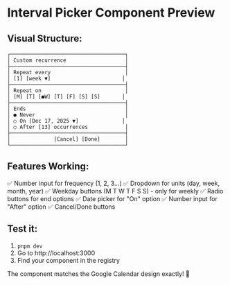 # Interval Picker Component Preview

## Visual Structure:

```
┌─────────────────────────────────────┐
│ Custom recurrence                   │
├─────────────────────────────────────┤
│ Repeat every                        │
│ [1] [week ▼]                       │
├─────────────────────────────────────┤
│ Repeat on                           │
│ [M] [T] [●W] [T] [F] [S] [S]       │
├─────────────────────────────────────┤
│ Ends                                │
│ ● Never                             │
│ ○ On [Dec 17, 2025 ▼]              │
│ ○ After [13] occurrences            │
├─────────────────────────────────────┤
│              [Cancel] [Done]        │
└─────────────────────────────────────┘
```

## Features Working:
✅ Number input for frequency (1, 2, 3...)
✅ Dropdown for units (day, week, month, year)
✅ Weekday buttons (M T W T F S S) - only for weekly
✅ Radio buttons for end options
✅ Date picker for "On" option
✅ Number input for "After" option
✅ Cancel/Done buttons

## Test it:
1. `pnpm dev`
2. Go to http://localhost:3000
3. Find your component in the registry

The component matches the Google Calendar design exactly! 🎉